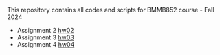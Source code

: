 This repository contains all codes and scripts for BMMB852 course - Fall 2024

- Assignment 2 [hw02](hw2/hw2.md)
- Assignment 3 [hw03](hw3/hw3.md)
- Assignment 4 [hw04](hw4/hw3.md)

